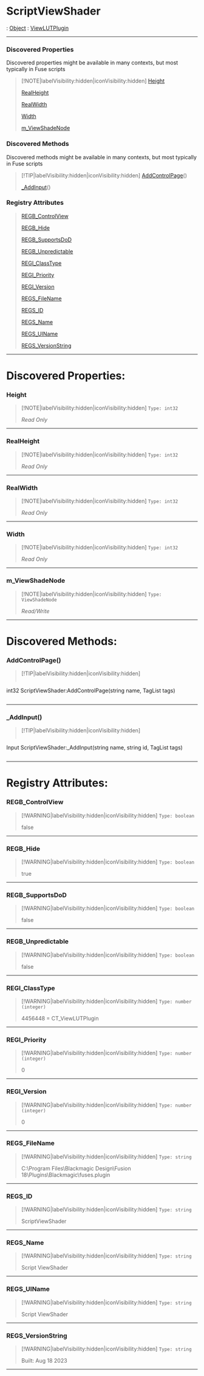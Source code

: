 # ScriptViewShader
 : [Object](Object.md) : [ViewLUTPlugin](ViewLUTPlugin.md)
___
### Discovered Properties  
Discovered properties might be available in many contexts, but most typically in Fuse scripts  
> [!NOTE|labelVisibility:hidden|iconVisibility:hidden]
> [Height](#Height)
>
> [RealHeight](#RealHeight)
>
> [RealWidth](#RealWidth)
>
> [Width](#Width)
>
> [m_ViewShadeNode](#m_ViewShadeNode)
>
### Discovered Methods  
Discovered methods might be available in many contexts, but most typically in Fuse scripts  
> [!TIP|labelVisibility:hidden|iconVisibility:hidden]
> [AddControlPage](#AddControlPage)()
>
> [_AddInput](#_AddInput)()
>
### Registry Attributes
> [REGB_ControlView](#REGB_ControlView)
>
> [REGB_Hide](#REGB_Hide)
>
> [REGB_SupportsDoD](#REGB_SupportsDoD)
>
> [REGB_Unpredictable](#REGB_Unpredictable)
>
> [REGI_ClassType](#REGI_ClassType)
>
> [REGI_Priority](#REGI_Priority)
>
> [REGI_Version](#REGI_Version)
>
> [REGS_FileName](#REGS_FileName)
>
> [REGS_ID](#REGS_ID)
>
> [REGS_Name](#REGS_Name)
>
> [REGS_UIName](#REGS_UIName)
>
> [REGS_VersionString](#REGS_VersionString)
>
___

# Discovered Properties: <!-- {docsify-ignore} -->

### Height
> [!NOTE|labelVisibility:hidden|iconVisibility:hidden]
> `Type: int32`
>
> *<span class="read_only">Read Only</span>*
>
___

### RealHeight
> [!NOTE|labelVisibility:hidden|iconVisibility:hidden]
> `Type: int32`
>
> *<span class="read_only">Read Only</span>*
>
___

### RealWidth
> [!NOTE|labelVisibility:hidden|iconVisibility:hidden]
> `Type: int32`
>
> *<span class="read_only">Read Only</span>*
>
___

### Width
> [!NOTE|labelVisibility:hidden|iconVisibility:hidden]
> `Type: int32`
>
> *<span class="read_only">Read Only</span>*
>
___

### m_ViewShadeNode
> [!NOTE|labelVisibility:hidden|iconVisibility:hidden]
> `Type: ViewShadeNode`
>
> *<span class="read_write">Read/Write</span>*
>
___


# Discovered Methods: <!-- {docsify-ignore} -->

### AddControlPage()
> [!TIP|labelVisibility:hidden|iconVisibility:hidden]
> ```php
int32 ScriptViewShader:AddControlPage(string name, TagList tags)
> ```
>
___

### _AddInput()
> [!TIP|labelVisibility:hidden|iconVisibility:hidden]
> ```php
Input ScriptViewShader:_AddInput(string name, string id, TagList tags)
> ```
>
___


# Registry Attributes: <!-- {docsify-ignore} -->

### REGB_ControlView
> [!WARNING|labelVisibility:hidden|iconVisibility:hidden]
> `Type: boolean`
>
> false
>
___

### REGB_Hide
> [!WARNING|labelVisibility:hidden|iconVisibility:hidden]
> `Type: boolean`
>
> true
>
___

### REGB_SupportsDoD
> [!WARNING|labelVisibility:hidden|iconVisibility:hidden]
> `Type: boolean`
>
> false
>
___

### REGB_Unpredictable
> [!WARNING|labelVisibility:hidden|iconVisibility:hidden]
> `Type: boolean`
>
> false
>
___

### REGI_ClassType
> [!WARNING|labelVisibility:hidden|iconVisibility:hidden]
> `Type: number (integer)`
>
> 4456448 = CT_ViewLUTPlugin
>
___

### REGI_Priority
> [!WARNING|labelVisibility:hidden|iconVisibility:hidden]
> `Type: number (integer)`
>
> 0
>
___

### REGI_Version
> [!WARNING|labelVisibility:hidden|iconVisibility:hidden]
> `Type: number (integer)`
>
> 0
>
___

### REGS_FileName
> [!WARNING|labelVisibility:hidden|iconVisibility:hidden]
> `Type: string`
>
> C:\Program Files\Blackmagic Design\Fusion 18\Plugins\Blackmagic\fuses.plugin
>
___

### REGS_ID
> [!WARNING|labelVisibility:hidden|iconVisibility:hidden]
> `Type: string`
>
> ScriptViewShader
>
___

### REGS_Name
> [!WARNING|labelVisibility:hidden|iconVisibility:hidden]
> `Type: string`
>
> Script ViewShader
>
___

### REGS_UIName
> [!WARNING|labelVisibility:hidden|iconVisibility:hidden]
> `Type: string`
>
> Script ViewShader
>
___

### REGS_VersionString
> [!WARNING|labelVisibility:hidden|iconVisibility:hidden]
> `Type: string`
>
> Built: Aug 18 2023
>
___

